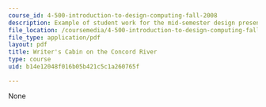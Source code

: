 ```yaml
---
course_id: 4-500-introduction-to-design-computing-fall-2008
description: Example of student work for the mid-semester design presentation.
file_location: /coursemedia/4-500-introduction-to-design-computing-fall-2008/b14e12048f016b05b421c5c1a260765f_assn4a_9.pdf
file_type: application/pdf
layout: pdf
title: Writer's Cabin on the Concord River
type: course
uid: b14e12048f016b05b421c5c1a260765f

---
```

None